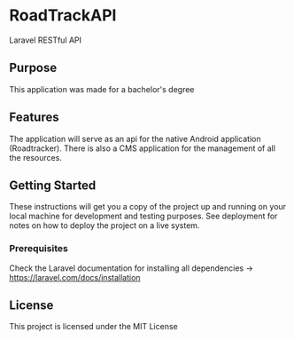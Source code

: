 # RoadTrackAPI
Laravel RESTful API 

## Purpose
This application was made for a bachelor's degree

## Features
The application will serve as an api for the native Android application (Roadtracker). There is also a CMS application for the management of all the resources.

## Getting Started
These instructions will get you a copy of the project up and running on your local machine for development and testing purposes. See deployment for notes on how to deploy the project on a live system.

### Prerequisites

Check the Laravel documentation for installing all dependencies -> https://laravel.com/docs/installation

## License
This project is licensed under the MIT License
